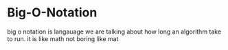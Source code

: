 # Big-O-Notation
big o notation is langauage we are talking about how long an algorithm take to run. it is like math not boring like mat
